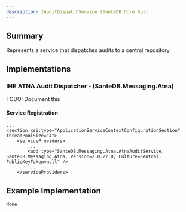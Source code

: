 ```yaml
---
description: IAuditDispatchService (SanteDB.Core.Api)
---
```


## Summary
Represents a service that dispatches audits to a central repository

## Implementations


### IHE ATNA Audit Dispatcher - (SanteDB.Messaging.Atna)
TODO: Document this

#### Service Registration
```
...
<section xsi:type="ApplicationServiceContextConfigurationSection" threadPoolSize="4">
	<serviceProviders>
		...
		<add type="SanteDB.Messaging.Atna.AtnaAuditService, SanteDB.Messaging.Atna, Version=2.0.27.0, Culture=neutral, PublicKeyToken=null" />
		...
	</serviceProviders>
```
## Example Implementation
```
None
```
